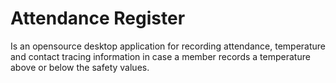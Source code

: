 # Attendance Register
Is an opensource desktop application for recording attendance, temperature and contact tracing information in case a member records a temperature above or below the safety values.